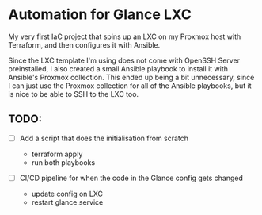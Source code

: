 # Automation for Glance LXC

My very first IaC project that spins up an LXC on my Proxmox host with Terraform, and then configures it with Ansible.

Since the LXC template I'm using does not come with OpenSSH Server preinstalled, I also created a small Ansible playbook to install it with Ansible's Proxmox collection. This ended up being a bit unnecessary, since I can just use the Proxmox collection for all of the Ansible playbooks, but it is nice to be able to SSH to the LXC too.

## TODO:

- [ ] Add a script that does the initialisation from scratch
    * terraform apply
    * run both playbooks

- [ ] CI/CD pipeline for when the code in the Glance config gets changed
    * update config on LXC
    * restart glance.service
